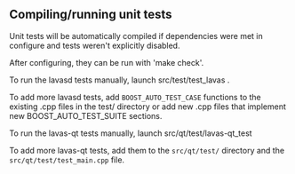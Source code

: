 Compiling/running unit tests
------------------------------------

Unit tests will be automatically compiled if dependencies were met in configure
and tests weren't explicitly disabled.

After configuring, they can be run with 'make check'.

To run the lavasd tests manually, launch src/test/test_lavas .

To add more lavasd tests, add `BOOST_AUTO_TEST_CASE` functions to the existing
.cpp files in the test/ directory or add new .cpp files that
implement new BOOST_AUTO_TEST_SUITE sections.

To run the lavas-qt tests manually, launch src/qt/test/lavas-qt_test

To add more lavas-qt tests, add them to the `src/qt/test/` directory and
the `src/qt/test/test_main.cpp` file.

